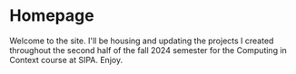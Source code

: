 # Homepage

Welcome to the site. I'll be housing and updating the projects I created throughout the second half of the fall 2024 semester for the Computing in Context course at SIPA. Enjoy.